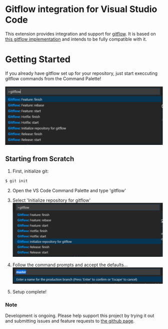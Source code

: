 # Gitflow integration for Visual Studio Code

This extension provides integration and support for [gitflow](http://nvie.com/posts/a-successful-git-branching-model/).
It is based on [this gitflow implementation](https://github.com/nvie/gitflow)
and intends to be fully compatible with it.

# Getting Started

If you already have gitflow set up for your repository, just start execcuting
gitflow commands from the Command Palette!

![Opening example](res/gitflow.png)

## Starting from Scratch

1. First, initialize git:
```sh
$ git init
```
2. Open the VS Code Command Palette and type 'gitflow'

3. Select 'Initialize repository for gitflow'
![Initializing Git Flow](res/Step1.png)

4. Follow the command prompts and accept the defaults...
![Defaults](res/defaults.PNG)

5. Setup complete!

### Note

Development is ongoing. Please help support this project by trying it out
and submitting issues and feature requests to [the github page](https://github.com/vector-of-bool/vscode-gitflow).
